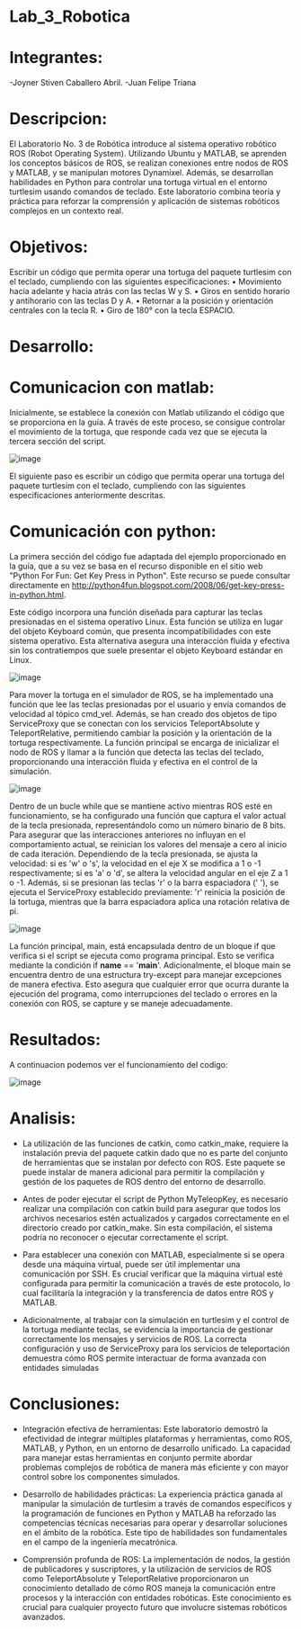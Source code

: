 # Lab_3_Robotica

# Integrantes: 
-Joyner Stiven Caballero Abril.
-Juan Felipe Triana

# Descripcion:

El Laboratorio No. 3 de Robótica introduce al sistema operativo robótico ROS (Robot Operating System). Utilizando Ubuntu y MATLAB, se aprenden los conceptos básicos de ROS, se realizan conexiones entre nodos de ROS y MATLAB, y se manipulan motores Dynamixel. Además, se desarrollan habilidades en Python para controlar una tortuga virtual en el entorno turtlesim usando comandos de teclado. Este laboratorio combina teoría y práctica para reforzar la comprensión y aplicación de sistemas robóticos complejos en un contexto real.

# Objetivos:

Escribir un código que permita operar una tortuga del paquete turtlesim con el teclado, cumpliendo con las siguientes especificaciones:
• Movimiento hacia adelante y hacia atrás con las teclas W y S.
• Giros en sentido horario y antihorario con las teclas D y A.
• Retornar a la posición y orientación centrales con la tecla R.
• Giro de 180° con la tecla ESPACIO.

# Desarrollo:

# Comunicacion con matlab: 

Inicialmente, se establece la conexión con Matlab utilizando el código que se proporciona en la guía. A través de este proceso, se consigue controlar el movimiento de la tortuga, que responde cada vez que se ejecuta la tercera sección del script.

![image](https://github.com/JoyS06/Lab_3_Robotica/assets/105253521/e476beb0-fa7d-4a4c-8d83-86a42971339f)

El siguiente paso es escribir un código que permita operar una tortuga del paquete turtlesim con el teclado, cumpliendo con las siguientes especificaciones anteriormente descritas. 

# Comunicación con python:

La primera sección del código fue adaptada del ejemplo proporcionado en la guía, que a su vez se basa en el recurso disponible en el sitio web "Python For Fun: Get Key Press in Python". Este recurso se puede consultar directamente en http://python4fun.blogspot.com/2008/06/get-key-press-in-python.html. 

Este código incorpora una función diseñada para capturar las teclas presionadas en el sistema operativo Linux. Esta función se utiliza en lugar del objeto Keyboard común, que presenta incompatibilidades con este sistema operativo. Esta alternativa asegura una interacción fluida y efectiva sin los contratiempos que suele presentar el objeto Keyboard estándar en Linux.

![image](https://github.com/JoyS06/Lab_3_Robotica/assets/105253521/3c15d001-25bb-4482-bb2e-9f64983b1f9a)

Para mover la tortuga en el simulador de ROS, se ha implementado una función que lee las teclas presionadas por el usuario y envía comandos de velocidad al tópico cmd_vel. Además, se han creado dos objetos de tipo ServiceProxy que se conectan con los servicios TeleportAbsolute y TeleportRelative, permitiendo cambiar la posición y la orientación de la tortuga respectivamente. La función principal se encarga de inicializar el nodo de ROS y llamar a la función que detecta las teclas del teclado, proporcionando una interacción fluida y efectiva en el control de la simulación.

![image](https://github.com/JoyS06/Lab_3_Robotica/assets/105253521/6b59f843-d2b1-400f-9bba-21834545574f)

Dentro de un bucle while que se mantiene activo mientras ROS esté en funcionamiento, se ha configurado una función que captura el valor actual de la tecla presionada, representándolo como un número binario de 8 bits. Para asegurar que las interacciones anteriores no influyan en el comportamiento actual, se reinician los valores del mensaje a cero al inicio de cada iteración. Dependiendo de la tecla presionada, se ajusta la velocidad: si es 'w' o 's', la velocidad en el eje X se modifica a 1 o -1 respectivamente; si es 'a' o 'd', se altera la velocidad angular en el eje Z a 1 o -1. Además, si se presionan las teclas 'r' o la barra espaciadora (' '), se ejecuta el ServiceProxy establecido previamente: 'r' reinicia la posición de la tortuga, mientras que la barra espaciadora aplica una rotación relativa de pi.

![image](https://github.com/JoyS06/Lab_3_Robotica/assets/105253521/91a40aaf-b391-4edc-963a-9e51ecb18211)

La función principal, main, está encapsulada dentro de un bloque if que verifica si el script se ejecuta como programa principal. Esto se verifica mediante la condición if __name__ == '__main__'. Adicionalmente, el bloque main se encuentra dentro de una estructura try-except para manejar excepciones de manera efectiva. Esto asegura que cualquier error que ocurra durante la ejecución del programa, como interrupciones del teclado o errores en la conexión con ROS, se capture y se maneje adecuadamente.

# Resultados: 

A continuacion podemos ver el funcionamiento del codigo: 

![image](https://github.com/JoyS06/Lab_3_Robotica/assets/105253521/9fe424d8-3e07-4a12-a85d-c39f8be40fd9)

# Analisis:

- La utilización de las funciones de catkin, como catkin_make, requiere la instalación previa del paquete catkin dado que no es parte del conjunto de herramientas que se instalan por defecto con ROS. Este paquete se puede instalar de manera adicional para permitir la compilación y gestión de los paquetes de ROS dentro del entorno de desarrollo.

- Antes de poder ejecutar el script de Python MyTeleopKey, es necesario realizar una compilación con catkin build para asegurar que todos los archivos necesarios estén actualizados y cargados correctamente en el directorio creado por catkin_make. Sin esta compilación, el sistema podría no reconocer o ejecutar correctamente el script.

- Para establecer una conexión con MATLAB, especialmente si se opera desde una máquina virtual, puede ser útil implementar una comunicación por SSH. Es crucial verificar que la máquina virtual esté configurada para permitir la comunicación a través de este protocolo, lo cual facilitaría la integración y la transferencia de datos entre ROS y MATLAB.

- Adicionalmente, al trabajar con la simulación en turtlesim y el control de la tortuga mediante teclas, se evidencia la importancia de gestionar correctamente los mensajes y servicios de ROS. La correcta configuración y uso de ServiceProxy para los servicios de teleportación demuestra cómo ROS permite interactuar de forma avanzada con entidades simuladas

# Conclusiones:

- Integración efectiva de herramientas: Este laboratorio demostró la efectividad de integrar múltiples plataformas y herramientas, como ROS, MATLAB, y Python, en un entorno de desarrollo unificado. La capacidad para manejar estas herramientas en conjunto permite abordar problemas complejos de robótica de manera más eficiente y con mayor control sobre los componentes simulados.

- Desarrollo de habilidades prácticas: La experiencia práctica ganada al manipular la simulación de turtlesim a través de comandos específicos y la programación de funciones en Python y MATLAB ha reforzado las competencias técnicas necesarias para operar y desarrollar soluciones en el ámbito de la robótica. Este tipo de habilidades son fundamentales en el campo de la ingeniería mecatrónica.

- Comprensión profunda de ROS: La implementación de nodos, la gestión de publicadores y suscriptores, y la utilización de servicios de ROS como TeleportAbsolute y TeleportRelative proporcionaron un conocimiento detallado de cómo ROS maneja la comunicación entre procesos y la interacción con entidades robóticas. Este conocimiento es crucial para cualquier proyecto futuro que involucre sistemas robóticos avanzados.
